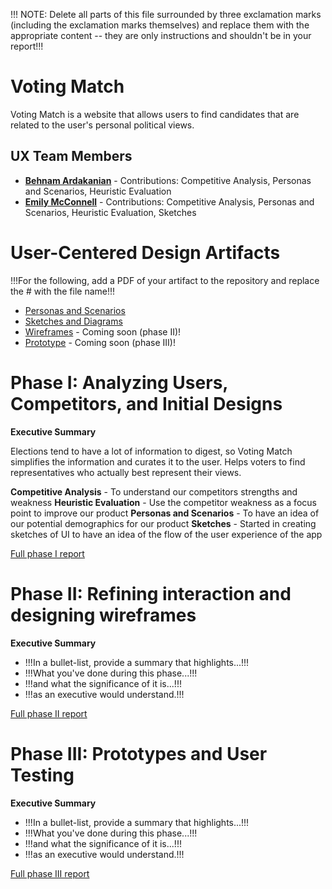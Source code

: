 !!! NOTE: Delete all parts of this file surrounded by three exclamation marks (including the exclamation marks themselves) and replace them with the appropriate content -- they are only instructions and shouldn't be in your report!!!

# Voting Match

Voting Match is a website that allows users to find candidates that are related to the user's personal political views.

## UX Team Members

* **[Behnam Ardakanian](https://usabilityengineering.github.io/ux-portfolio-bardakanian/)** - Contributions: Competitive Analysis, Personas and Scenarios, Heuristic Evaluation
* **[Emily McConnell](https://usabilityengineering.github.io/ux-portfolio-egmcconnell/)** - Contributions: Competitive Analysis, Personas and Scenarios, Heuristic Evaluation, Sketches

# User-Centered Design Artifacts
 
!!!For the following, add a PDF of your artifact to the repository and replace the # with the file name!!!
* [Personas and Scenarios](personas/)
* [Sketches and Diagrams](sketches/)
* [Wireframes](#) - Coming soon (phase II)!
* [Prototype](#) - Coming soon (phase III)!

# Phase I: Analyzing Users, Competitors, and Initial Designs

**Executive Summary**

Elections tend to have a lot of information to digest, so Voting Match simplifies the information and curates it to the user. Helps voters to find representatives who actually best represent their views.

**Competitive Analysis** -  To understand our competitors strengths and weakness
**Heuristic Evaluation** - Use the competitor weakness as a focus point to improve our product
**Personas and Scenarios** - To have an idea of our potential demographics for our product
**Sketches** -  Started in creating sketches of UI to have an idea of the flow of the user experience of the app

[Full phase I report](phaseI/)

# Phase II: Refining interaction and designing wireframes

**Executive Summary**

* !!!In a bullet-list, provide a summary that highlights...!!!
* !!!What you've done during this phase...!!!
* !!!and what the significance of it is...!!!
* !!!as an executive would understand.!!!

[Full phase II report](phaseII/)

# Phase III: Prototypes and User Testing

**Executive Summary**

* !!!In a bullet-list, provide a summary that highlights...!!!
* !!!What you've done during this phase...!!!
* !!!and what the significance of it is...!!!
* !!!as an executive would understand.!!!

[Full phase III report](phaseIII/)
